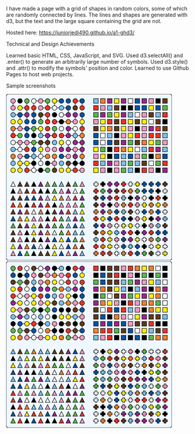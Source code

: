 I have made a page with a grid of shapes in random colors, some of which are randomly connected by lines.
The lines and shapes are generated with d3, but the text and the large square containing the grid are not.

Hosted here: https://juniorjedi490.github.io/a1-ghd3/

Technical and Design Achievements

Learned basic HTML, CSS, JavaScript, and SVG.
Used d3.selectAll() and .enter() to generate an arbitrarily large number of symbols.
Used d3.style() and .attr() to modify the symbols' position and color.
Learned to use Github Pages to host web projects.

Sample screenshots

![Screenshot 1](screenshots/screenie1.png)
![Screenshot 2](screenshots/screenie2.png)
